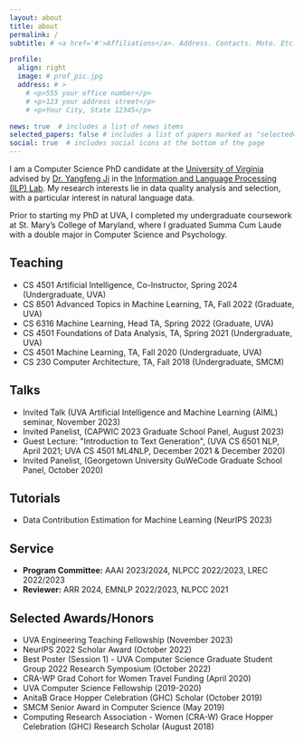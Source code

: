 ```yaml
---
layout: about
title: about
permalink: /
subtitle: # <a href='#'>Affiliations</a>. Address. Contacts. Moto. Etc.

profile:
  align: right
  image: # prof_pic.jpg
  address: # >
    # <p>555 your office number</p>
    # <p>123 your address street</p>
    # <p>Your City, State 12345</p>

news: true  # includes a list of news items
selected_papers: false # includes a list of papers marked as "selected={true}"
social: true  # includes social icons at the bottom of the page
---
```


I am a Computer Science PhD candidate at the <a href="https://engineering.virginia.edu/departments/computer-science">University of Virginia</a> advised by <a href="http://yangfengji.net/">Dr. Yangfeng Ji</a> in the <a href="https://uvanlp.org/">Information and Language Processing (ILP) Lab</a>. My research interests lie in data quality analysis and selection, with a particular interest in natural language data.

Prior to starting my PhD at UVA, I completed my undergraduate coursework at St. Mary’s College of Maryland, where I graduated Summa Cum Laude with a double major in Computer Science and Psychology.

<!-- Write your biography here. Tell the world about yourself. Link to your favorite [subreddit](http://reddit.com). You can put a picture in, too. The code is already in, just name your picture `prof_pic.jpg` and put it in the `img/` folder. -->

<!-- Put your address / P.O. box / other info right below your picture. You can also disable any these elements by editing `profile` property of the YAML header of your `_pages/about.md`. Edit `_bibliography/papers.bib` and Jekyll will render your [publications page](/al-folio/publications/) automatically. -->

<!-- Link to your social media connections, too. This theme is set up to use [Font Awesome icons](http://fortawesome.github.io/Font-Awesome/) and [Academicons](https://jpswalsh.github.io/academicons/), like the ones below. Add your Facebook, Twitter, LinkedIn, Google Scholar, or just disable all of them. -->

<h2> Teaching </h2>
<ul>
  <li> CS 4501 Artificial Intelligence, Co-Instructor, Spring 2024 (Undergraduate, UVA) </li>
  <li> CS 8501 Advanced Topics in Machine Learning, TA, Fall 2022 (Graduate, UVA) </li>
  <li> CS 6316 Machine Learning, Head TA, Spring 2022 (Graduate, UVA) </li>
  <li> CS 4501 Foundations of Data Analysis, TA, Spring 2021 (Undergraduate, UVA) </li>
  <li> CS 4501 Machine Learning, TA, Fall 2020 (Undergraduate, UVA) </li>
  <li> CS 230 Computer Architecture, TA, Fall 2018 (Undergraduate, SMCM) </li>
</ul>

<h2> Talks </h2>
<ul>
  <li> Invited Talk (UVA Artificial Intelligence and Machine Learning (AIML) seminar, November 2023)</li>
  <li> Invited Panelist, (CAPWIC 2023 Graduate School Panel, August 2023) </li>
  <li> Guest Lecture: "Introduction to Text Generation", (UVA CS 6501 NLP, April 2021; UVA CS 4501 ML4NLP, December 2021 & December 2020) </li>
  <li> Invited Panelist, (Georgetown University GuWeCode Graduate School Panel, October 2020) </li>
</ul>

<h2> Tutorials </h2>
<ul>
  <li> Data Contribution Estimation for Machine Learning (NeurIPS 2023)</li>
</ul>

<h2> Service </h2>
<ul>
  <li> <b> Program Committee:</b> AAAI 2023/2024, NLPCC 2022/2023, LREC 2022/2023 </li>
  <li> <b> Reviewer:</b> ARR 2024, EMNLP 2022/2023, NLPCC 2021 </li>
</ul>

<h2> Selected Awards/Honors </h2>
<ul>
  <li> UVA Engineering Teaching Fellowship (November 2023) </li>
  <li> NeurIPS 2022 Scholar Award (October 2022) </li>
  <li> Best Poster (Session 1) - UVA Computer Science Graduate Student Group 2022 Research Symposium (October 2022) </li>
  <li> CRA-WP Grad Cohort for Women Travel Funding (April 2020) </li>
  <li> UVA Computer Science Fellowship (2019-2020) </li>
  <li> AnitaB Grace Hopper Celebration (GHC) Scholar (October 2019) </li>
  <li> SMCM Senior Award in Computer Science (May 2019) </li>
  <li> Computing Research Association - Women (CRA-W) Grace Hopper Celebration (GHC) Research Scholar (August 2018) </li>
</ul>

